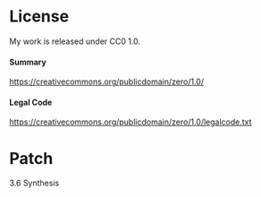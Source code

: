 # License

My work is released under CC0 1.0.

#### Summary
https://creativecommons.org/publicdomain/zero/1.0/

#### Legal Code
https://creativecommons.org/publicdomain/zero/1.0/legalcode.txt


# Patch

3.6 Synthesis
